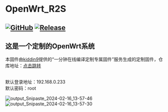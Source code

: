 # OpenWrt_R2S 
[![GitHub](https://img.shields.io/badge/-GitHub-181717?style=flat-square&logo=github)](https://github.com/lemon-o)
[![Release](https://img.shields.io/github/v/release/lemon-o/OpenWrt_R2S?include_prereleases&style=flat-square&color=#1F883D)](https://github.com/lemon-o/OpenWrt_R2S/releases)
---
这是一个定制的OpenWrt系统
---

本固件由[kiddin9](https://github.com/kiddin9)提供的“一分钟在线编译定制专属固件”服务生成的定制固件，仓库地址：[点击跳转](https://github.com/kiddin9/OpenWrt_x86-r2s-r4s-r5s-N1)

<br>
默认登录地址：192.168.0.233
<br>
默认密码：root

![output_Snipaste_2024-02-16_13-57-46](https://github.com/lemon-o/OpenWrt_R2S/assets/69100023/ee793f55-fff5-40d2-9617-91063c96c8b9)
![output_Snipaste_2024-02-16_13-57-30](https://github.com/lemon-o/OpenWrt_R2S/assets/69100023/ec15e974-5afa-4f8c-8162-5c02841cc889)
